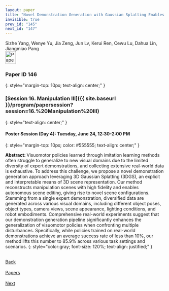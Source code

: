 ```yaml
---
layout: paper
title: "Novel Demonstration Generation with Gaussian Splatting Enables Robust One-Shot Manipulation"
invisible: true
prev_id: "145"
next_id: "147"
---
```

<div class="paper-authors">
  <div class="paper-author-box">
    <div class="paper-author-name">Sizhe Yang, Wenye Yu, Jia Zeng, Jun Lv, Kerui Ren, Cewu Lu, Dahua Lin, Jiangmiao Pang</div>
    <div class="paper-author-uni"></div>
  </div>
</div>

<div class="paper-pdf">
  <div>
    <a href="https://www.roboticsproceedings.org/rss21/p146.pdf" title="Download PDF" target="_blank">
      <img src="{{ site.baseurl }}/images/paper_link_cardinal_red.png" alt="Paper PDF" width="33" height="40" />
    </a>
  </div>
</div>

### Paper ID 146
{: style="margin-top: 10px; text-align: center;" }

### [Session 16. Manipulation III]({{ site.baseurl }}/program/papersession?session=16.%20Manipulation%20III)
{: style="text-align: center;" }

#### Poster Session (Day 4): Tuesday, June 24, 12:30-2:00 PM
{: style="margin-top: 10px; color: #555555; text-align: center;" }

<b style="color: black;">Abstract: </b>Visuomotor policies learned through imitation learning methods often struggle to generalize to new visual domains due to the limited diversity of expert demonstrations, and collecting extensive real-world data is exhaustive.  To address this challenge, we propose a novel demonstration generation approach leveraging 3D Gaussian Splatting (3DGS), an explicit and interpretable means of 3D scene representation.  Our method reconstructs manipulation scenes with high fidelity and enables autonomous scene editing, giving rise to novel scene configurations. Stemming from a single expert demonstration, diversified data are generated across various visual domains, including different object poses, object types, camera views, scene appearance, lighting conditions, and robot embodiments.  Comprehensive real-world experiments suggest that our demonstration generation pipeline significantly enhances the generalization of visuomotor policies when confronting multiple disturbances. Specifically, while policies trained on real-world demonstrations achieve an average success rate of less than 10%, our method lifts this number to 85.9% across various task settings and scenarios.
{: style="color:gray; font-size: 120%; text-align: justified;" }

<div class="paper-menu">
  <div class="paper-menu-inner">
    <a href="{{ site.baseurl }}/program/papers/145/" title="Previous Paper">
            <div class="paper-menu-icon">
                <i class="fa fa-chevron-left"></i><br>
                <span class="paper-menu-label">Back</span>
            </div>
        </a>
    <a href="{{ site.baseurl }}/program/papers" title="All Papers">
      <div class="paper-menu-icon">
        <i class="fa fa-list"></i><br>
        <span class="paper-menu-label">Papers</span>
      </div>
    </a>
    <a href="{{ site.baseurl }}/program/papers/147/" title="Next Paper">
            <div class="paper-menu-icon">
                <i class="fa fa-chevron-right"></i><br>
                <span class="paper-menu-label">Next</span>
            </div>
        </a>
  </div>
</div>
